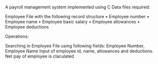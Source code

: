 A payroll management system implemented using C
Data files required:

Employee File with the following record structure
• Employee number
• Employee name  • Employee basic salary • Employee allowances • Employee deductions

Operations:

Searching in Employee File using following fields: Employee Number, Employee Name
Input of employee id, name, allowances and deductions.
Net pay of employee is claculated
